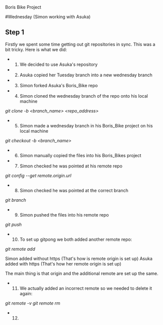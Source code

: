Boris Bike Project

#Wednesday (Simon working with Asuka)

## Step 1
Firstly we spent some time getting out git repositories in sync.
This was a bit tricky. Here is what we did:

- 1. We decided to use Asuka's repository
- 2. Asuka copied her Tuesday branch into a new wednesday branch
- 3. Simon forked Asuka's Boris_Bike repo
- 4. Simon cloned the wednesday branch of the repo onto his local machine

*git clone -b <branch_name> <repo_address>*

- 5. Simon made a wednesday branch in his Boris_Bike project on his local machine

*git checkout -b <branch_name>*

- 6. Simon manually copied the files into his Boris_Bikes project
- 7. Simon checked he was pointed at his remote repo

*git config --get remote.origin.url*

- 8. Simon checked he was pointed at the correct branch

*git branch*

- 9. Simon pushed the files into his remote repo

*git push*

- 10. To set up gitpong we both added another remote repo:

*git remote add <pair name> <URL to pair partners repo>*

Simon added without https (That's how is remote origin is set up)
Asuka added with https (That's how her remote origin is set up)

The main thing is that origin and the additional remote are set up the same.

- 11. We actually added an incorrect remote so we needed to delete it again:

*git remote -v*
*git remote rm <remote name>*

- 12.
